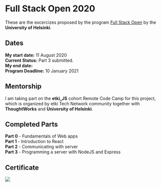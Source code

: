 # Full Stack Open 2020
These are the excercizes proposed by the program [Full Stack Open](https://fullstackopen.com/en) by the **University of Helsinki**. 

## Dates
**My start date:** 11 August 2020 <br>
**Current Status:** Part 3 submitted. <br>
**My end date:** <br>
**Program Deadline:** 10 January 2021 <br>

## Mentorship
I am taking part on the **etki_JS** cohort Remote Code Camp for this project, which is organized by etki Tech Network community together with **ThoughtWorks** and **University of Helsinki**.

## Completed Parts
**Part 0** - Fundamentals of Web apps <br>
**Part 1** - Introduction to React <br>
**Part 2** - Communicating with server <br>
**Part 3** - Programming a server with NodeJS and Express <br>


## Certificate
<img src="https://studies.cs.helsinki.fi/stats/api/certificate/fullstackopen/en/afd42f2be8e80c3d02edb4b1857a9fcf"></img>

